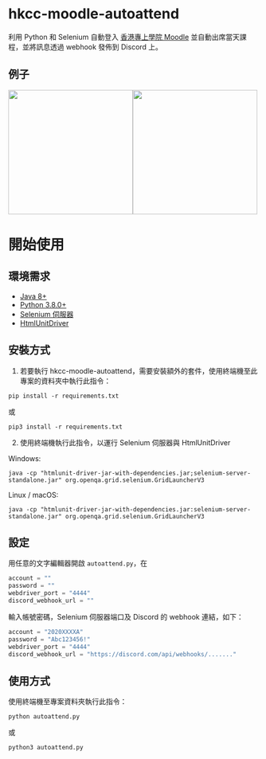# hkcc-moodle-autoattend
利用 Python 和 Selenium 自動登入 [香港專上學院 Moodle](https://moodle.cpce-polyu.edu.hk/) 並自動出席當天課程，並將訊息透過 webhook 發佈到 Discord 上。

## 例子
<img src="https://i.imgur.com/BwnUWcN.png" width="250"><img src="https://i.imgur.com/05RSTb3.png" width="250">

# 開始使用
## 環境需求
- [Java 8+](https://www.java.com/zh-TW/download/)
- [Python 3.8.0+](https://www.python.org/)
- [Selenium 伺服器](https://www.selenium.dev/downloads/)
- [HtmlUnitDriver](https://github.com/SeleniumHQ/htmlunit-driver/releases)

## 安裝方式
1. 若要執行 hkcc-moodle-autoattend，需要安裝額外的套件，使用終端機至此專案的資料夾中執行此指令：

```
pip install -r requirements.txt
```
或
```
pip3 install -r requirements.txt
```

2. 使用終端機執行此指令，以運行 Selenium 伺服器與 HtmlUnitDriver

Windows:
```
java -cp "htmlunit-driver-jar-with-dependencies.jar;selenium-server-standalone.jar" org.openqa.grid.selenium.GridLauncherV3
```

Linux / macOS:
```
java -cp "htmlunit-driver-jar-with-dependencies.jar:selenium-server-standalone.jar" org.openqa.grid.selenium.GridLauncherV3
```

## 設定
用任意的文字編輯器開啟 `autoattend.py`，在
```py
account = ""
password = ""
webdriver_port = "4444"
discord_webhook_url = ""
```
輸入帳號密碼，Selenium 伺服器端口及 Discord 的 webhook 連結，如下：
```py
account = "2020XXXXA"
password = "Abc123456!"
webdriver_port = "4444"
discord_webhook_url = "https://discord.com/api/webhooks/......."
```

## 使用方式
使用終端機至專案資料夾執行此指令：
```
python autoattend.py
```
或
```
python3 autoattend.py
```

